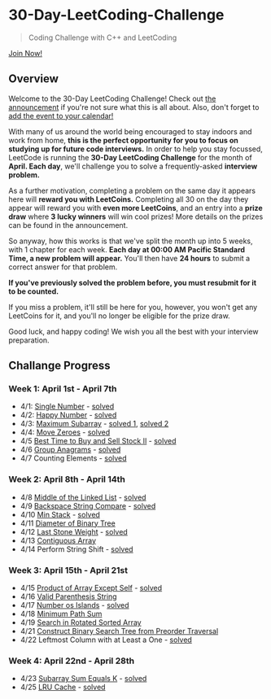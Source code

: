 # 30-Day-LeetCoding-Challenge

> Coding Challenge with C++ and LeetCoding

[Join Now!](https://leetcode.com/explore/featured/card/30-day-leetcoding-challenge/)

## Overview
Welcome to the 30-Day LeetCoding Challenge!
Check out [the announcement](https://leetcode.com/discuss/general-discussion/551411/30-Day-LeetCoding-Challenge) if you're not sure what this is all about. Also, don't forget to [add the event to your calendar!](https://calendar.google.com/calendar/r/eventedit?ctz=America/Los_Angeles&dates=20200401T000000/20200401T235959&text=30+Day+LeetCoding+Challenge&location&details=https://leetcode.com/explore/challenge/card/30-day-leetcoding-challenge/&recur=RRULE:FREQ%3DDAILY;UNTIL%3D20200430T235959Z&sf=true)

With many of us around the world being encouraged to stay indoors and work from home, **this is the perfect opportunity for you to focus on studying up for future code interviews.** In order to help you stay focussed, LeetCode is running the **30-Day LeetCoding Challenge** for the month of **April. Each day**, we'll challenge you to solve a frequently-asked **interview problem.**

As a further motivation, completing a problem on the same day it appears here will **reward you with LeetCoins.** Completing all 30 on the day they appear will reward you with **even more LeetCoins**, and an entry into a **prize draw** where **3 lucky winners** will win cool prizes! More details on the prizes can be found in the announcement.

So anyway, how this works is that we've split the month up into 5 weeks, with 1 chapter for each week. **Each day at 00:00 AM Pacific Standard Time, a new problem will appear.** You'll then have **24 hours** to submit a correct answer for that problem.

**If you've previously solved the problem before, you must resubmit for it to be counted.**

If you miss a problem, it'll still be here for you, however, you won't get any LeetCoins for it, and you'll no longer be eligible for the prize draw.

Good luck, and happy coding! We wish you all the best with your interview preparation.


## Challange Progress

### Week 1: April 1st - April 7th

* 4/1: [Single Number](https://leetcode.com/problems/single-number/) - [solved](https://github.com/bonomoon/30-Day-LeetCoding-Challenge/tree/master/30-Day-LeetCoding-Challenge/Week1/1_Single-Number.cpp)
* 4/2: [Happy Number](https://leetcode.com/problems/happy-number/) - [solved](https://github.com/bonomoon/30-Day-LeetCoding-Challenge/tree/master/30-Day-LeetCoding-Challenge/Week1/2_Happy-Number.cpp)
* 4/3: [Maximum Subarray](https://leetcode.com/problems/maximum-subarray/) - [solved 1](https://github.com/bonomoon/30-Day-LeetCoding-Challenge/tree/master/30-Day-LeetCoding-Challenge/Week1/3-1_Maximum_Subarray.cpp), [solved 2](https://github.com/bonomoon/30-Day-LeetCoding-Challenge/tree/master/Week1/3-2_Maximum_Subarray.cpp)
* 4/4: [Move Zeroes](https://leetcode.com/problems/move-zeroes/) - [solved](https://github.com/bonomoon/30-Day-LeetCoding-Challenge/tree/master/30-Day-LeetCoding-Challenge/Week1/4_Move_Zeroes.cpp)
* 4/5 [Best Time to Buy and Sell Stock II](https://leetcode.com/problems/best-time-to-buy-and-sell-stock-ii/) - [solved](https://github.com/bonomoon/30-Day-LeetCoding-Challenge/blob/master/30-Day-LeetCoding-Challenge/Week1/5_Best_Time_to_Buy_and_Sell_Stock_II.cpp)
* 4/6 [Group Anagrams](https://leetcode.com/problems/group-anagrams/) - [solved](https://github.com/bonomoon/30-Day-LeetCoding-Challenge/blob/master/30-Day-LeetCoding-Challenge/Week1/6_Group_Anagrams.cpp)
* 4/7 Counting Elements - [solved](https://github.com/bonomoon/30-Day-LeetCoding-Challenge/blob/master/30-Day-LeetCoding-Challenge/Week1/7_Counting_Elements.cpp)

### Week 2: April 8th - April 14th

* 4/8 [Middle of the Linked List](https://leetcode.com/problems/middle-of-the-linked-list/) - [solved](https://github.com/bonomoon/30-Day-LeetCoding-Challenge/blob/master/Week2/8_Middle_of_the_Linked_List.cpp)
* 4/9 [Backspace String Compare](https://leetcode.com/problems/backspace-string-compare/) - [solved](https://github.com/bonomoon/30-Day-LeetCoding-Challenge/blob/master/Week2/9_Backspace_String_Compare.cpp)
* 4/10 [Min Stack](https://leetcode.com/problems/min-stack/) - [solved](https://github.com/bonomoon/30-Day-LeetCoding-Challenge/blob/master/Week2/10_Min_Stack.cpp)
* 4/11 [Diameter of Binary Tree](https://leetcode.com/problems/diameter-of-binary-tree/) 
* 4/12 [Last Stone Weight](https://leetcode.com/problems/last-stone-weight/) - [solved](https://github.com/bonomoon/30-Day-LeetCoding-Challenge/blob/master/Week2/12_Last_Stone_Weight.cpp)
* 4/13 [Contiguous Array](https://leetcode.com/problems/contiguous-array/)
* 4/14 Perform String Shift - [solved](https://github.com/bonomoon/30-Day-LeetCoding-Challenge/blob/master/Week2/14_Perform_String_Shifts.cpp)

### Week 3: April 15th - April 21st

* 4/15 [Product of Array Except Self](https://leetcode.com/problems/product-of-array-except-self/) - [solved](https://github.com/bonomoon/30-Day-LeetCoding-Challenge/blob/master/Week3/15_Product_of_Array_Except_Self.cpp)
* 4/16 [Valid Parenthesis String](https://leetcode.com/problems/valid-parenthesis-string/)
* 4/17 [Number os Islands](https://leetcode.com/problems/number-of-islands/) - [solved](https://github.com/bonomoon/30-Day-LeetCoding-Challenge/blob/master/Week3/17_Number_of_Islands.cpp)
* 4/18 [Minimum Path Sum](https://leetcode.com/problems/minimum-path-sum/)
* 4/19 [Search in Rotated Sorted Array](https://leetcode.com/problems/search-in-rotated-sorted-array/)
* 4/21 [Construct Binary Search Tree from Preorder Traversal](https://leetcode.com/problems/construct-binary-search-tree-from-preorder-traversal/)
* 4/22 Leftmost Column with at Least a One - [solved](https://github.com/bonomoon/30-Day-LeetCoding-Challenge/blob/master/Week3/20_Leftmost_Column_with_at_Least_a_One.cpp)

### Week 4: April 22nd - April 28th

* 4/23 [Subarray Sum Equals K](https://leetcode.com/problems/subarray-sum-equals-k/) - [solved](Week4/22_Subarray_Sum_Equals_K.cpp)
* 4/25 [LRU Cache](https://leetcode.com/problems/lru-cache/) - [solved](Week4/24_LRU_Cache.cpp)